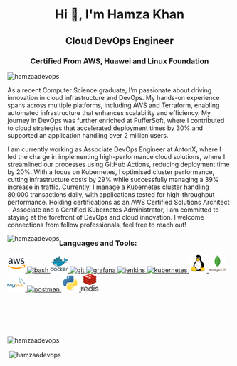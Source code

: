 <h1 align="center">Hi 👋, I'm Hamza Khan</h1>
<h2 align="center">Cloud DevOps Engineer </h2> 
<h3 align="center"> Certified From AWS, Huawei and Linux Foundation</h3>

<p align="left"> <img src="https://komarev.com/ghpvc/?username=hamzaadevops&label=Profile%20views&color=0e75b6&style=flat" alt="hamzaadevops" /> </p>
<p> As a recent Computer Science graduate, I’m passionate about driving innovation in cloud infrastructure and DevOps. My hands-on experience spans across multiple platforms, including AWS and Terraform, enabling automated infrastructure that enhances scalability and efficiency.  My journey in DevOps was further enriched at PufferSoft, where I contributed to cloud strategies that accelerated deployment times by 30% and supported an application handling over 2 million users.

I am currently working as Associate DevOps Engineer at AntonX, where I led the charge in implementing high-performance cloud solutions, where I streamlined our processes using GitHub Actions, reducing deployment time by 20%. With a focus on Kubernetes, I optimised cluster performance, cutting infrastructure costs by 29% while successfully managing a 39% increase in traffic. Currently, I manage a Kubernetes cluster handling 80,000 transactions daily, with applications tested for high-throughput performance. Holding certifications as an AWS Certified Solutions Architect – Associate and a Certified Kubernetes Administrator, I am committed to staying at the forefront of DevOps and cloud innovation.
I welcome connections from fellow professionals, feel free to reach out!</p>

<p align="left"> <a href="https://github.com/ryo-ma/github-profile-trophy"></a> </p>


<p><img align="left" src="https://github-readme-stats.vercel.app/api/top-langs?username=hamzaadevops&show_icons=true&locale=en&layout=compact" alt="hamzaadevops" /></p>

<h3 align="left">Languages and Tools:</h3>
<p align="left"> <a href="https://aws.amazon.com" target="_blank" rel="noreferrer"> <img src="https://raw.githubusercontent.com/devicons/devicon/master/icons/amazonwebservices/amazonwebservices-original-wordmark.svg" alt="aws" width="40" height="40"/> </a> <a href="https://www.gnu.org/software/bash/" target="_blank" rel="noreferrer"> <img src="https://www.vectorlogo.zone/logos/gnu_bash/gnu_bash-icon.svg" alt="bash" width="40" height="40"/> </a> <a href="https://www.docker.com/" target="_blank" rel="noreferrer"> <img src="https://raw.githubusercontent.com/devicons/devicon/master/icons/docker/docker-original-wordmark.svg" alt="docker" width="40" height="40"/> </a> <a href="https://git-scm.com/" target="_blank" rel="noreferrer"> <img src="https://www.vectorlogo.zone/logos/git-scm/git-scm-icon.svg" alt="git" width="40" height="40"/> </a> <a href="https://grafana.com" target="_blank" rel="noreferrer"> <img src="https://www.vectorlogo.zone/logos/grafana/grafana-icon.svg" alt="grafana" width="40" height="40"/> </a> <a href="https://www.jenkins.io" target="_blank" rel="noreferrer"> <img src="https://www.vectorlogo.zone/logos/jenkins/jenkins-icon.svg" alt="jenkins" width="40" height="40"/> </a> <a href="https://kubernetes.io" target="_blank" rel="noreferrer"> <img src="https://www.vectorlogo.zone/logos/kubernetes/kubernetes-icon.svg" alt="kubernetes" width="40" height="40"/> </a> <a href="https://www.linux.org/" target="_blank" rel="noreferrer"> <img src="https://raw.githubusercontent.com/devicons/devicon/master/icons/linux/linux-original.svg" alt="linux" width="40" height="40"/> </a> <a href="https://www.mongodb.com/" target="_blank" rel="noreferrer"> <img src="https://raw.githubusercontent.com/devicons/devicon/master/icons/mongodb/mongodb-original-wordmark.svg" alt="mongodb" width="40" height="40"/> </a> <a href="https://www.mysql.com/" target="_blank" rel="noreferrer"> <img src="https://raw.githubusercontent.com/devicons/devicon/master/icons/mysql/mysql-original-wordmark.svg" alt="mysql" width="40" height="40"/> </a> <a href="https://postman.com" target="_blank" rel="noreferrer"> <img src="https://www.vectorlogo.zone/logos/getpostman/getpostman-icon.svg" alt="postman" width="40" height="40"/> </a> <a href="https://www.python.org" target="_blank" rel="noreferrer"> <img src="https://raw.githubusercontent.com/devicons/devicon/master/icons/python/python-original.svg" alt="python" width="40" height="40"/> </a> <a href="https://redis.io" target="_blank" rel="noreferrer"> <img src="https://raw.githubusercontent.com/devicons/devicon/master/icons/redis/redis-original-wordmark.svg" alt="redis" width="40" height="40"/> </a> </p>
<br><br><br><br>

<p><img align="center" src="https://github-readme-streak-stats.herokuapp.com/?user=hamzaadevops&" alt="hamzaadevops" /></p>

<p>&nbsp;<img align="center" src="https://github-readme-stats.vercel.app/api?username=hamzaadevops&show_icons=true&locale=en" alt="hamzaadevops" /></p>
